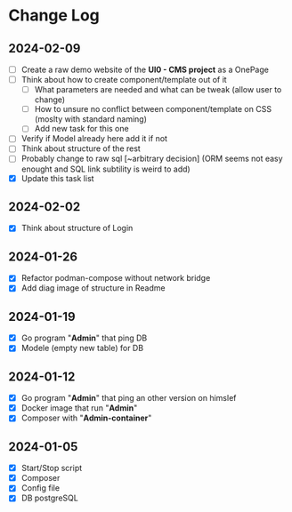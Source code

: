 # Change Log

## 2024-02-09
- [ ] Create a raw demo website of the **UI0 - CMS project** as a OnePage
- [ ] Think about how to create component/template out of it
    - [ ] What parameters are needed and what can be tweak (allow user to change)
    - [ ] How to unsure no conflict between component/template on CSS (moslty with standard naming)
    - [ ] Add new task for this one

- [ ] Verify if Model already here add it if not
- [ ] Think about structure of the rest
- [ ] Probably change to raw sql [~arbitrary decision] (ORM seems not easy enought and SQL link subtility is weird to add)
- [x] Update this task list

## 2024-02-02

- [x] Think about structure of Login

## 2024-01-26

- [x] Refactor podman-compose without network bridge
- [x] Add diag image of structure in Readme

## 2024-01-19

- [x] Go program "**Admin**" that ping DB
- [x] Modele (empty new table) for DB

## 2024-01-12

- [x] Go program "**Admin**" that ping an other version on himslef
- [x] Docker image that run "**Admin**"  
- [x] Composer with "**Admin-container**"

## 2024-01-05

- [x] Start/Stop script
- [x] Composer
- [x] Config file
- [x] DB postgreSQL